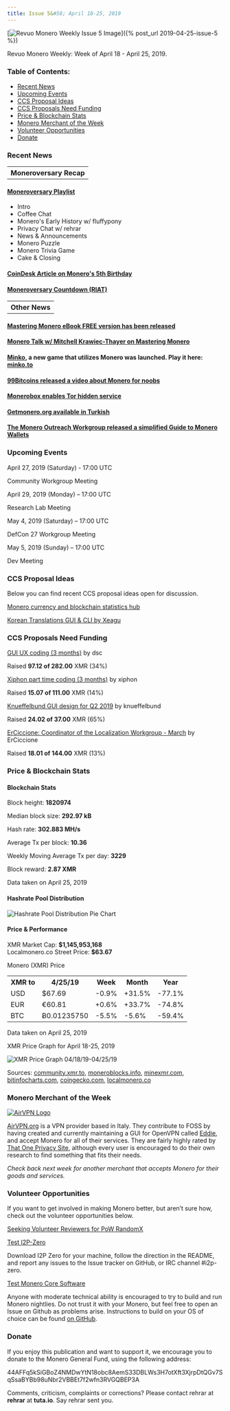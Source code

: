 ```yaml
---
title: Issue 5&#58; April 18-25, 2019
---
```

[<img src="/img/img-issue5.jpg" alt="Revuo Monero Weekly Issue 5 Image">]({% post_url 2019-04-25-issue-5 %})

Revuo Monero Weekly: Week of April 18 - April 25, 2019.
<!--more-->

<h3>Table of Contents:</h3>
<ul class="contents">
    <li><a href="#news">Recent News</a></li>
    <li><a href="#events">Upcoming Events</a></li>
    <li><a href="#ideas">CCS Proposal Ideas</a></li>
    <li><a href="#proposals">CCS Proposals Need Funding</a></li>
    <li><a href="#stats">Price & Blockchain Stats</a></li>
    <li><a href="#merchant">Monero Merchant of the Week</a></li>
    <li><a href="#volunteer">Volunteer Opportunities</a></li>
    <li><a href="#donate">Donate</a></li>
</ul>

<h3 id="news">Recent News</h3>

<table class="moneroversary-table">
  <tbody><tr class="row1">
    <th>Moneroversary Recap</th>
  </tr>
</tbody></table>

<div class="newsbyte">
    <h4><a href="https://www.youtube.com/playlist?list=PLsSYUeVwrHBkx9Gqi4HitIEWfQo2sTdti" target="_blank">Moneroversary Playlist</a>
    </h4>
    <ul>
        <li>Intro</li>
        <li>Coffee Chat</li>
        <li>Monero's Early History w/ fluffypony</li>
        <li>Privacy Chat w/ rehrar</li>
        <li>News & Announcements</li>
        <li>Monero Puzzle</li>
        <li>Monero Trivia Game</li>
        <li>Cake & Closing</li>
    </ul>
</div>

<div class="newsbyte">
    <h4><a href="https://www.coindesk.com/privacy-crypto-monero-celebrates-its-5th-birthday" target="_blank">CoinDesk Article on Monero's 5th Birthday</a>
    </h4>
</div>

<div class="newsbyte">
    <h4><a href="https://www.youtube.com/watch?v=Ihgrs_H1mbA" target="_blank">Moneroversary Countdown (RIAT)</a>
    </h4>
</div>

<table class="moneroversary-table">
  <tbody><tr class="row1">
    <th>Other News</th>
  </tr>
</tbody></table>

<div class="newsbyte">
    <h4><a href="https://masteringmonero.com/" target="_blank">Mastering Monero eBook FREE version has been released</a>
    </h4>
</div>

<div class="newsbyte">
    <h4><a href="https://www.youtube.com/watch?v=6v4UMr1utuA" target="_blank">Monero Talk w/ Mitchell Krawiec-Thayer on Mastering Monero</a>
    </h4>
</div>

<div class="newsbyte">
<h4><a href="https://minko.to/" target="_blank">Minko</a>, a new game that utilizes Monero was launched. Play it here: <a href="https://minko.to/" target="_blank">minko.to</a></h4>
</div>

<div class="newsbyte">
    <h4><a href="https://youtu.be/qrUq0v5VgdU" target="_blank">99Bitcoins released a video about Monero for noobs</a></h4>
</div>

<div class="newsbyte">
    <h4>
        <a href="https://www.reddit.com/r/Monerobox/comments/bggcd7/monerobox_now_supports_tor_hidden_service_for/" target="_blank">Monerobox enables Tor hidden service</a>
    </h4>
</div>

<div class="newsbyte">
    <h4>
        <a href="https://ww.getmonero.org/tr/index.html" target="_blank">Getmonero.org available in Turkish</a>
    </h4>
</div>

<div class="newsbyte">
    <h4>
        <a href="https://www.monerooutreach.org/stories/monero_wallet_quickstart.php" target="_blank">The Monero Outreach Workgroup released a simplified Guide to Monero Wallets</a>
    </h4>
</div>

<h3 id="events">Upcoming Events</h3>

<div class="event">
    <p class="date" markdown="1">April 27, 2019 (Saturday) - 17:00 UTC</p>
    <p markdown="1">Community Workgroup Meeting</p>
</div>

<div class="event">
    <p class="date">April 29, 2019 (Monday) – 17:00 UTC</p>
    <p>Research Lab Meeting</p>
</div>

<div class="event">
    <p class="date" markdown="1">May 4, 2019 (Saturday) – 17:00 UTC</p>
    <p markdown="1">DefCon 27 Workgroup Meeting</p>
</div>

<div class="event">
    <p class="date" markdown="1">May 5, 2019 (Sunday) – 17:00 UTC</p>
    <p markdown="1">Dev Meeting</p>
</div>

<h3 id="ideas">CCS Proposal Ideas</h3>

<p>Below you can find recent CCS proposal ideas open for discussion.</p>

<div class="proposal">
<p><a href="https://repo.getmonero.org/monero-project/ccs-proposals/merge_requests/58" target="_blank">Monero currency and blockchain statistics hub</a></p>
</div>

<div class="proposal">
<p><a href="https://repo.getmonero.org/monero-project/ccs-proposals/merge_requests/56" target="_blank">Korean Translations GUI & CLI by Xeagu</a></p>
</div>

<h3 id="proposals">CCS Proposals Need Funding</h3>

<div class="proposal">
    <p><a href="https://ccs.getmonero.org/proposals/dsc-2019-q2.html" target="_blank">GUI UX coding (3 months)</a> by dsc</p>
    <p>Raised <b>97.12 of 282.00</b> XMR (34%)</p>
</div>

<div class="proposal">
    <p><a href="https://ccs.getmonero.org/proposals/xiphon-part-time.html" target="_blank">Xiphon part time coding (3 months)</a> by xiphon</p>
    <p>Raised <b>15.07 of 111.00</b> XMR (14%)</p>
</div>

<div class="proposal">
    <p><a href="https://ccs.getmonero.org/proposals/knueffelbund-gui-design-for-q2-2019.html" target="_blank">Knueffelbund GUI design for Q2 2019</a> by knueffelbund</p>
    <p>Raised <b>24.02 of 37.00</b> XMR (65%)</p>
</div>

<div class="proposal">
    <p><a href="https://ccs.getmonero.org/proposals/ErCiccione-localizations.html" target="_blank">ErCiccione: Coordinator of the Localization Workgroup - March</a> by ErCiccione</p>
    <p>Raised <b>18.01 of 144.00</b> XMR (13%)</p>
</div>

<h3 id="stats">Price & Blockchain Stats</h3>

<h4 class="stat">Blockchain Stats</h4>

<div class="bcstats">
    <p>Block height: <b>1820974</b></p>
    <p>Median block size: <b>292.97 kB</b></p>
    <p>Hash rate: <b>302.883 MH/s</b></p>
    <p>Average Tx per block: <b>10.36</b></p>
    <p>Weekly Moving Average Tx per day: <b>3229</b></p>
    <p>Block reward: <b>2.87 XMR</b></p>
</div>
<p class="note">Data taken on April 25, 2019</p>

<h4 class="stat">Hashrate Pool Distribution</h4>
<p><img src="/img/hashrate-pool-distribution-0425.png" alt="Hashrate Pool Distribution Pie Chart"/></p>

<h4 class="stat">Price & Performance</h4>

<div class="price-intro">XMR Market Cap:  <b>$1,145,953,168</b><br>Localmonero.co Street Price: <b>$63.67</b></div>

<p class="table-title">Monero (XMR) Price</p>
<table class="price-table">
  <tr class="row1">
    <th>XMR to</th>
    <th>4/25/19</th>
    <th>Week</th>
    <th>Month</th>
    <th>Year</th>
  </tr>
  <tr>
    <td data-th="XMR to">USD</td>
    <td data-th="04/25/19">$67.69</td>
    <td data-th="Week" class="red">-0.9%</td>
    <td data-th="Month" class="green">+31.5%</td>
    <td data-th="Year" class="red">-77.1%</td>
  </tr>
  <tr class="row3">
    <td data-th="XMR to">EUR</td>
    <td data-th="04/25/19">€60.81</td>
    <td data-th="Week" class="green">+0.6%</td>
    <td data-th="Month" class="green">+33.7%</td>
    <td data-th="Year" class="red">-74.8%</td>
  </tr>
  <tr>
    <td data-th="XMR to">BTC</td>
    <td data-th="04/25/19">Ƀ0.01235750 </td>
    <td data-th="Week" class="red">-5.5%</td>
    <td data-th="Month" class="red">-5.6%</td>
    <td data-th="Year" class="red">-59.4%</td>
  </tr>
</table>
<p class="note">Data taken on April 25, 2019</p>

<p class="table-title">XMR Price Graph for April 18-25, 2019</p>

![XMR Price Graph 04/18/19-04/25/19](/img/weekly-chart-0425.png "XMR Price Graph 04/18/19-04/25/19") 

Sources: <a href="https://community.xmr.to/explorer/mainnet/" target="_blank">community.xmr.to</a>, <a href="https://moneroblocks.info/stats/transaction-stats" target="_blank">moneroblocks.info</a>, <a href="https://minexmr.com/pools.html" target="_blank">minexmr.com</a>, <a href="https://bitinfocharts.com/monero/" target="_blank">bitinfocharts.com</a>, <a href="https://www.coingecko.com/" target="_blank">coingecko.com</a>, <a href="https://localmonero.co/" target="_blank">localmonero.co</a>

<h3 id="merchant">Monero Merchant of the Week</h3>

<a href="https://airvpn.org/" target="_blank"><img src="/img/airvpn-logo.png" alt="AirVPN Logo" class="merchant-img" id="airvpn"></a>

<a href="https://airvpn.org/" target="_blank">AirVPN.org</a> is a VPN provider based in Italy. They contribute to FOSS by having created and currently maintaining a GUI for OpenVPN called <a href="https://github.com/AirVPN/Eddie" target="_blank">Eddie</a>, and accept Monero for all of their services. They are fairly highly rated by <a href="https://thatoneprivacysite.net/vpn-comparison-chart/" target="_blank">That One Privacy Site</a>, although every user is encouraged to do their own research to find something that fits their needs.

<i>Check back next week for another merchant that accepts Monero for their goods and services.</i>

<h3 id="volunteer">Volunteer Opportunities</h3>

<p>If you want to get involved in making Monero better, but aren’t sure how, check out the volunteer opportunities below.</p>

<p><a href="https://www.reddit.com/r/Monero/comments/b5fe5j/psa_seeking_volunteer_reviewers_for_pow_randomx/" target="_blank">Seeking Volunteer Reviewers for PoW RandomX</a></p>

<p class="date"><a href="https://github.com/i2p-zero/i2p-zero/releases" target="_blank">Test I2P-Zero</a></p>
<p>Download I2P Zero for your machine, follow the direction in the README, and report any issues to the Issue tracker on GitHub, or IRC channel #i2p-zero.</p>

<p class="date"><a href="https://github.com/monero-project/monero" target="_blank">Test Monero Core Software</a></p>
<p>Anyone with moderate technical ability is encouraged to try to build and run Monero nightlies. Do not trust it with your Monero, but feel free to open an Issue on Github as problems arise. Instructions to build on your OS of choice can be found <a href="https://github.com/monero-project/monero#compiling-monero-from-source" target="_blank">on GitHub</a>. </p>

<h3 id="donate">Donate</h3>

<p markdown="1">If you enjoy this publication and want to support it, we encourage you to donate to the Monero General Fund, using the following address:</p>

<p class="address" markdown="1">44AFFq5kSiGBoZ4NMDwYtN18obc8AemS33DBLWs3H7otXft3XjrpDtQGv7SqSsaBYBb98uNbr2VBBEt7f2wfn3RVGQBEP3A</p>

<!--p><a href="monero:44AFFq5kSiGBoZ4NMDwYtN18obc8AemS33DBLWs3H7otXft3XjrpDtQGv7SqSsaBYBb98uNbr2VBBEt7f2wfn3RVGQBEP3A" class="qr"><img src="/img/donate-monero.png"></a></p-->

Comments, criticism, complaints or corrections? Please contact rehrar at **rehrar** at **tuta.io**. Say rehrar sent you.